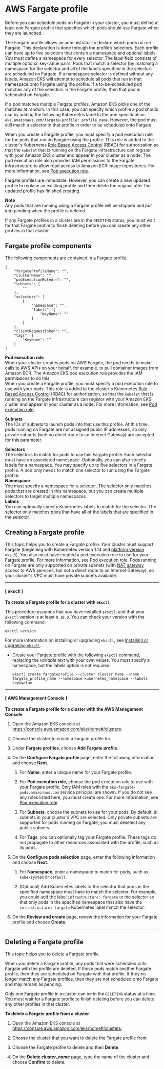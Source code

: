 # AWS Fargate profile<a name="fargate-profile"></a>

Before you can schedule pods on Fargate in your cluster, you must define at least one Fargate profile that specifies which pods should use Fargate when they are launched\.

The Fargate profile allows an administrator to declare which pods run on Fargate\. This declaration is done through the profile’s selectors\. Each profile can have up to five selectors that contain a namespace and optional labels\. You must define a namespace for every selector\. The label field consists of multiple optional key\-value pairs\. Pods that match a selector \(by matching a namespace for the selector and all of the labels specified in the selector\) are scheduled on Fargate\. If a namespace selector is defined without any labels, Amazon EKS will attempt to schedule all pods that run in that namespace onto Fargate using the profile\. If a to\-be\-scheduled pod matches any of the selectors in the Fargate profile, then that pod is scheduled on Fargate\.

If a pod matches multiple Fargate profiles, Amazon EKS picks one of the matches at random\. In this case, you can specify which profile a pod should use by adding the following Kubernetes label to the pod specification: `eks.amazonaws.com/fargate-profile: profile_name`\. However, the pod must still match a selector in that profile in order to be scheduled onto Fargate\.

When you create a Fargate profile, you must specify a pod execution role for the pods that run on Fargate using the profile\. This role is added to the cluster's Kubernetes [Role Based Access Control](https://kubernetes.io/docs/admin/authorization/rbac/) \(RBAC\) for authorization so that the `kubelet` that is running on the Fargate infrastructure can register with your Amazon EKS cluster and appear in your cluster as a node\. The pod execution role also provides IAM permissions to the Fargate infrastructure to allow read access to Amazon ECR image repositories\. For more information, see [Pod execution role](pod-execution-role.md)\.

Fargate profiles are immutable\. However, you can create a new updated profile to replace an existing profile and then delete the original after the updated profile has finished creating\.

**Note**  
Any pods that are running using a Fargate profile will be stopped and put into pending when the profile is deleted\.

If any Fargate profiles in a cluster are in the `DELETING` status, you must wait for that Fargate profile to finish deleting before you can create any other profiles in that cluster\.

## Fargate profile components<a name="fargate-profile-components"></a>

The following components are contained in a Fargate profile\.

```
{
    "fargateProfileName": "",
    "clusterName": "",
    "podExecutionRoleArn": "",
    "subnets": [
        ""
    ],
    "selectors": [
        {
            "namespace": "",
            "labels": {
                "KeyName": ""
            }
        }
    ],
    "clientRequestToken": "",
    "tags": {
        "KeyName": ""
    }
}
```

**Pod execution role**  
When your cluster creates pods on AWS Fargate, the pod needs to make calls to AWS APIs on your behalf, for example, to pull container images from Amazon ECR\. The Amazon EKS pod execution role provides the IAM permissions to do this\.  
When you create a Fargate profile, you must specify a pod execution role to use with your pods\. This role is added to the cluster's Kubernetes [Role Based Access Control](https://kubernetes.io/docs/admin/authorization/rbac/) \(RBAC\) for authorization, so that the `kubelet` that is running on the Fargate infrastructure can register with your Amazon EKS cluster and appear in your cluster as a node\. For more information, see [Pod execution role](pod-execution-role.md)\.

**Subnets**  
The IDs of subnets to launch pods into that use this profile\. At this time, pods running on Fargate are not assigned public IP addresses, so only private subnets \(with no direct route to an Internet Gateway\) are accepted for this parameter\.

**Selectors**  
The selectors to match for pods to use this Fargate profile\. Each selector must have an associated namespace\. Optionally, you can also specify labels for a namespace\. You may specify up to five selectors in a Fargate profile\. A pod only needs to match one selector to run using the Fargate profile\.    
**Namespace**  
You must specify a namespace for a selector\. The selector only matches pods that are created in this namespace, but you can create multiple selectors to target multiple namespaces\.  
**Labels**  
You can optionally specify Kubernetes labels to match for the selector\. The selector only matches pods that have all of the labels that are specified in the selector\. 

## Creating a Fargate profile<a name="create-fargate-profile"></a>

This topic helps you to create a Fargate profile\. Your cluster must support Fargate \(beginning with Kubernetes version 1\.14 and [platform version](platform-versions.md) `eks.5`\)\. You also must have created a pod execution role to use for your Fargate profile\. For more information, see [Pod execution role](pod-execution-role.md)\. Pods running on Fargate are only supported on private subnets \(with [NAT gateway](https://docs.aws.amazon.com/vpc/latest/userguide/vpc-nat-gateway.html) access to AWS services, but not a direct route to an Internet Gateway\), so your cluster's VPC must have private subnets available\.

------
#### [ eksctl ]

**To create a Fargate profile for a cluster with `eksctl`**

This procedure assumes that you have installed `eksctl`, and that your `eksctl` version is at least `0.18.0`\. You can check your version with the following command:

```
eksctl version
```

For more information on installing or upgrading `eksctl`, see [Installing or upgrading `eksctl`](eksctl.md#installing-eksctl)\.
+ Create your Fargate profile with the following `eksctl` command, replacing the *variable text* with your own values\. You must specify a namespace, but the labels option is not required\.

  ```
  eksctl create fargateprofile --cluster cluster_name --name fargate_profile_name --namespace kubernetes_namespace --labels key=value
  ```

------
#### [ AWS Management Console ]

**To create a Fargate profile for a cluster with the AWS Management Console**

1. Open the Amazon EKS console at [https://console\.aws\.amazon\.com/eks/home\#/clusters](https://console.aws.amazon.com/eks/home#/clusters)\.

1. Choose the cluster to create a Fargate profile for\.

1. Under **Fargate profiles**, choose **Add Fargate profile**\.

1. On the **Configure Fargate profile** page, enter the following information and choose **Next**\.

   1. For **Name**, enter a unique name for your Fargate profile\.

   1. For **Pod execution role**, choose the pod execution role to use with your Fargate profile\. Only IAM roles with the `eks-fargate-pods.amazonaws.com` service principal are shown\. If you do not see any roles listed here, you must create one\. For more information, see [Pod execution role](pod-execution-role.md)\.

   1. For **Subnets**, choose the subnets to use for your pods\. By default, all subnets in your cluster's VPC are selected\. Only private subnets are supported for pods running on Fargate; you must deselect any public subnets\.

   1. For **Tags**, you can optionally tag your Fargate profile\. These tags do not propagate to other resources associated with the profile, such as its pods\.

1. On the **Configure pods selection** page, enter the following information and choose **Next**\.

   1. For **Namespace**, enter a namespace to match for pods, such as `kube-system` or `default`\.

   1. \(Optional\) Add Kubernetes labels to the selector that pods in the specified namespace must have to match the selector\. For example, you could add the label `infrastructure: fargate` to the selector so that only pods in the specified namespace that also have the `infrastructure: fargate` Kubernetes label match the selector\.

1. On the **Review and create** page, review the information for your Fargate profile and choose **Create**\.

------

## Deleting a Fargate profile<a name="delete-fargate-profile"></a>

This topic helps you to delete a Fargate profile\. 

When you delete a Fargate profile, any pods that were scheduled onto Fargate with the profile are deleted\. If those pods match another Fargate profile, then they are scheduled on Fargate with that profile\. If they no longer match any Fargate profiles, then they are not scheduled onto Fargate and may remain as pending\.

Only one Fargate profile in a cluster can be in the `DELETING` status at a time\. You must wait for a Fargate profile to finish deleting before you can delete any other profiles in that cluster\.

**To delete a Fargate profile from a cluster**

1. Open the Amazon EKS console at [https://console\.aws\.amazon\.com/eks/home\#/clusters](https://console.aws.amazon.com/eks/home#/clusters)\.

1. Choose the cluster that you want to delete the Fargate profile from\.

1. Choose the Fargate profile to delete and then **Delete**\.

1. On the **Delete *cluster\_name*** page, type the name of the cluster and choose **Confirm** to delete\.